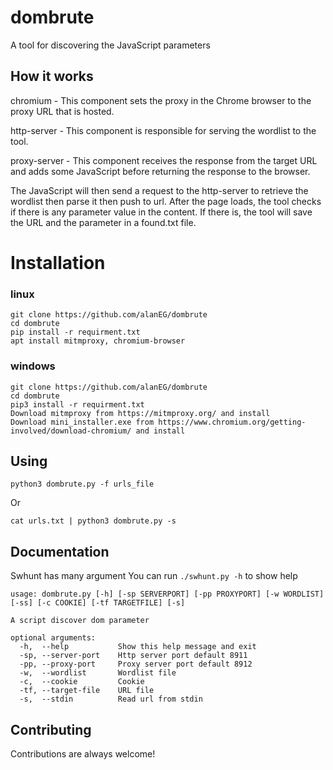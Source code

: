 
# dombrute

A tool for discovering the JavaScript parameters

## How it works
chromium - This component sets the proxy in the Chrome browser to the proxy URL that is hosted.

http-server - This component is responsible for serving the wordlist to the tool.

proxy-server - This component receives the response from the target URL and adds some JavaScript before returning the response to 
the browser.

The JavaScript will then send a request to the http-server to retrieve the wordlist then parse it then push to url.
After the page loads, the tool checks if there is any parameter value in the content. If there is, the tool will save the URL and the parameter in a found.txt file.
# Installation

### linux
```
git clone https://github.com/alanEG/dombrute
cd dombrute 
pip install -r requirment.txt
apt install mitmproxy, chromium-browser
```

### windows
```
git clone https://github.com/alanEG/dombrute
cd dombrute 
pip3 install -r requirment.txt
Download mitmproxy from https://mitmproxy.org/ and install
Download mini_installer.exe from https://www.chromium.org/getting-involved/download-chromium/ and install
```
## Using
`python3 dombrute.py -f urls_file`

Or

`cat urls.txt | python3 dombrute.py -s` 
## Documentation
Swhunt has many argument 
You can run `./swhunt.py -h` to show help 
```
usage: dombrute.py [-h] [-sp SERVERPORT] [-pp PROXYPORT] [-w WORDLIST] [-ss] [-c COOKIE] [-tf TARGETFILE] [-s]

A script discover dom parameter

optional arguments:
  -h,  --help           Show this help message and exit
  -sp, --server-port    Http server port default 8911
  -pp, --proxy-port     Proxy server port default 8912
  -w,  --wordlist       Wordlist file
  -c,  --cookie         Cookie
  -tf, --target-file    URL file
  -s,  --stdin          Read url from stdin
```

## Contributing

Contributions are always welcome!

